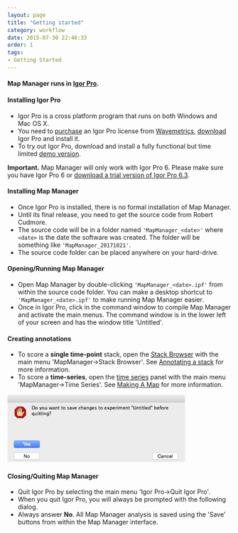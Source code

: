 ```yaml
---
layout: page
title: "Getting started"
category: workflow
date: 2015-07-30 22:46:33
order: 1
tags:
- Getting Started
---
```


#### Map Manager runs in [Igor Pro][1].

#### Installing Igor Pro

 - Igor Pro is a cross platform program that runs on both Windows and Mac OS X.
 - You need to [purchase][2] an Igor Pro license from [Wavemetrics][1], [download][3] Igor Pro and install it.
 - To try out Igor Pro, download and install a fully functional but time limited [demo version][4].

<p class="important"><B>Important.</B> Map Manager will only work with Igor Pro 6. Please make sure you have Igor Pro 6 or <A HREF="https://www.wavemetrics.com/order/order_igordownloads6.htm">download a trial version of Igor Pro 6.3</A>.
</p>

#### Installing Map Manager

 - Once Igor Pro is installed, there is no formal installation of Map Manager.
 - Until its final release, you need to get the source code from Robert Cudmore.
 - The source code will be in a folder named `'MapManager_<date>'` where `<date>` is the date the software was created. The folder will be something like `'MapManager_20171021'`.
 - The source code folder can be placed anywhere on your hard-drive.
 
#### Opening/Running Map Manager

 - Open Map Manager by double-clicking `'MapManager_<date>.ipf'` from within the source code folder. You can make a desktop shortcut to `'MapManager_<date>.ipf'` to make running Map Manager easier.
 - Once in Igor Pro, click in the command window to compile Map Manager and activate the main menus. The command window is in the lower left of your screen and has the window title 'Untitled'.
 
#### Creating annotations

 - To score a **single time-point** stack, open the [Stack Browser][6] with the main menu 'MapManager&rarr;Stack Browser'. See [Annotating a stack][10] for more information.
 - To score a **time-series**, open the [time series][5] panel with the main menu 'MapManager&rarr;Time Series'. See [Making A Map][11] for more information.

<IMG class="img-float-right" SRC="images/mm3/quit-igor.png" WIDTH="400">

#### Closing/Quiting Map Manager

 - Quit Igor Pro by selecting the main menu 'Igor Pro&rarr;Quit Igor Pro'.
 - When you quit Igor Pro, you will always be prompted with the following dialog.
 - Always answer **No**. All Map Manager analysis is saved using the 'Save' buttons from within the Map Manager interface.
 


<!--
#### Map Manager Options

 - Global options are set in the [Options Panel][9].
 - There is one set of options that will be reloaded the next time Map Manager is run.
 - Save the current options with the 'Save' button in the [Options][9] panel.
-->

<div class="print-page-break"></div>

[1]: https://www.wavemetrics.com/index.html
[2]: https://www.wavemetrics.com/order/order1.php?type=Academic
[3]: https://www.wavemetrics.com/support/versions.htm
[4]: https://www.wavemetrics.com/support/demos.htm
[5]: time-series-panel
[6]: stack-browser
[8]: user-files
[9]: stackdb-options-panel
[10]: annotating-a-stack
[11]: making-a-map

